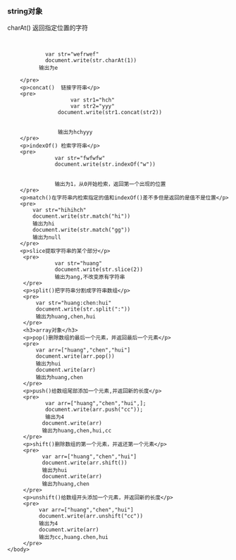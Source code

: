 <!DOCTYPE html>
<html>
	<head>
		<meta charset="utf-8" />
		<title></title>
	</head>
	<body>
		<h3>string对象</h3>
		<p>charAt() 返回指定位置的字符</p>
		<pre>
								
				var str="wefrwef"
				document.write(str.charAt(1))
              输出为e

		</pre>
		<p>concat()  链接字符串</p>
		<pre>
						var str1="hch"
						var str2="yyy"
					document.write(str1.concat(str2))
					
					
					输出为hchyyy
		</pre>
		<p>indexOf() 检索字符串</p>
		<pre>
			       var str="fwfwfw"
			       document.write(str.indexOf("w"))
			       
			       
			       输出为1，从0开始检索，返回第一个出现的位置
		</pre>
		<p>match()在字符串内检索指定的值和indexOf()差不多但是返回的是值不是位置</p>
		<pre>
			var str="hihihch"
			document.write(str.match("hi"))
			输出为hi
			document.write(str.match("gg"))
			输出为null
		</pre>
		<p>slice提取字符串的某个部分</p>
		 <pre>
		 	       var str="huang"
		 	       document.write(str.slice(2))
		 	       输出为ang,不改变原有字符串
		 </pre>
		 <p>split()把字符串分割成字符串数组</p>
		 <pre>
		 	 var str="huang:chen:hui"
		 	 document.write(str.split(":"))
		 	 输出为huang,chen,hui
		 </pre>
		 <h3>array对象</h3>
		 <p>pop()删除数组的最后一个元素，并返回最后一个元素</p>
		 <pre>
		 	 var arr=["huang","chen","hui"]
		 	 document.write(arr.pop())
		 	 输出为hui
		 	 document.write(arr)
		 	 输出为huang,chen
		 </pre>
		 <p>push()给数组尾部添加一个元素,并返回新的长度</p>
		 <pre>
		 	    var arr=["huang","chen","hui",];
		 	    document.write(arr.push("cc"));
		 	    输出为4
		 	   document.write(arr)
		 	   输出为huang,chen,hui,cc
		 </pre>
		 <p>shift()删除数组的第一个元素，并返还第一个元素</p>
		 <pre>
		 	   var arr=["huang","chen","hui"]
		 	   document.write(arr.shift())
		 	   输出为hui
		 	   document.write(arr)
		 	   输出为huang,chen
		 </pre>
		 <p>unshift()给数组开头添加一个元素，并返回新的长度</p>
		 <pre>
		 	  var arr=["huang","chen","hui"]
		 	  document.write(arr.unshift("cc"))
		 	  输出为4
		 	  document.write(arr)
		 	  输出为cc,huang.chen,hui
		 </pre>
	</body>
</html>
